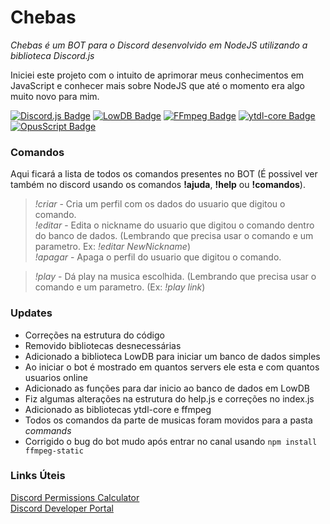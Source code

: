 # Chebas

_Chebas é um BOT para o Discord desenvolvido em NodeJS utilizando a biblioteca Discord.js_  

Iniciei este projeto com o intuito de aprimorar meus conhecimentos em JavaScript e conhecer mais sobre NodeJS que até o momento era algo muito novo para mim.

[![Discord.js Badge](https://img.shields.io/badge/Discord.js-12.5.1-7489d2)](https://www.npmjs.com/package/discord.js)
[![LowDB Badge](https://img.shields.io/badge/Lowdb-1.0.0-blue)](https://www.npmjs.com/package/lowdb)
[![FFmpeg Badge](https://img.shields.io/badge/FFmpeg--static-4.3.0-green)](https://www.npmjs.com/package/ffmpeg-static)
[![ytdl-core Badge](https://img.shields.io/badge/Ytdl--Core-4.5.0-red)](https://www.npmjs.com/package/ytdl-core)
[![OpusScript Badge](https://img.shields.io/badge/OpusScript-0.0.8-lightgrey)](https://www.npmjs.com/package/opusscript)
### Comandos

Aqui ficará a lista de todos os comandos presentes no BOT (É possivel ver também no discord usando os comandos **!ajuda**, **!help** ou **!comandos**).  

>*!criar* - Cria um perfil com os dados do usuario que digitou o comando.  
>*!editar* - Edita o nickname do usuario que digitou o comando dentro do banco de dados. (Lembrando que precisa usar o comando e um parametro. Ex: *!editar NewNickname*)  
>*!apagar* - Apaga o perfil do usuario que digitou o comando.  

>*!play* - Dá play na musica escolhida. (Lembrando que precisa usar o comando e um parametro. (Ex: *!play link*)  
### Updates

- Correções na estrutura do código
- Removido bibliotecas desnecessárias
- Adicionado a biblioteca LowDB para iniciar um banco de dados simples
- Ao iniciar o bot é mostrado em quantos servers ele esta e com quantos usuarios online
- Adicionado as funções para dar inicio ao banco de dados em LowDB
- Fiz algumas alterações na estrutura do help.js e correções no index.js
- Adicionado as bibliotecas ytdl-core e ffmpeg
- Todos os comandos da parte de musicas foram movidos para a pasta *commands*
- Corrigido o bug do bot mudo após entrar no canal usando `npm install ffmpeg-static`  
### Links Úteis

[Discord Permissions Calculator](https://discordapi.com/permissions.html)  
[Discord Developer Portal](https://discord.com/developers/applications)  